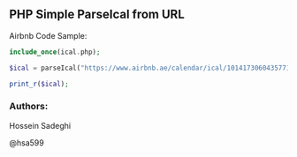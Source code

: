 ## PHP Simple ParseIcal from URL

Airbnb Code Sample:



```php
include_once(ical.php);

$ical = parseIcal("https://www.airbnb.ae/calendar/ical/1014173060435771888.ics?s=xxxxx");

print_r($ical);

```

### Authors: 
Hossein Sadeghi

@hsa599
